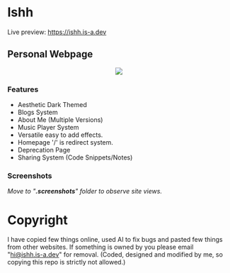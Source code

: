 # Ishh
Live preview: https://ishh.is-a.dev

## Personal Webpage 
<center><img src="https://capsule-render.vercel.app/api?type=waving&color=gradient&height=200&section=header&text=ishh.is-a.dev&fontSize=80&fontAlignY=35&animation=twinkling&fontColor=gradient" /></center>

### Features
- Aesthetic Dark Themed
- Blogs System
- About Me (Multiple Versions)
- Music Player System
- Versatile easy to add effects. 
- Homepage '/' is redirect system. 
- Deprecation Page
- Sharing System (Code Snippets/Notes)

### Screenshots
_Move to "**.screenshots**" folder to observe site views._

# Copyright
I have copied few things online, used AI to fix bugs and pasted few things from other websites. If something is owned by you please email "hi@ishh.is-a.dev" for removal.
(Coded, designed and modified by me, so copying this repo is strictly not allowed.)
